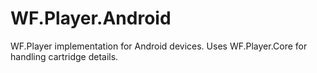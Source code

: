 WF.Player.Android
=================

WF.Player implementation for Android devices. Uses WF.Player.Core for handling cartridge details.
